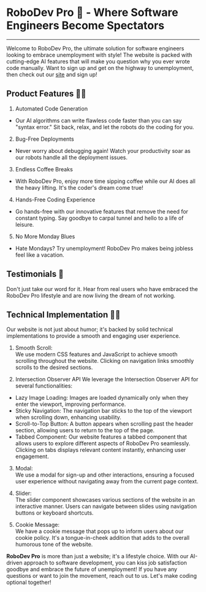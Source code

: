 # RoboDev Pro 🤖 - Where Software Engineers Become Spectators

<hr>

Welcome to RoboDev Pro, the ultimate solution for software engineers looking to embrace unemployment with style!
The website is packed with cutting-edge AI features that will make you question why you ever wrote code manually.
Want to sign up and get on the highway to unemployment, then check out our <a href="#">site</a> and sign up!

## Product Features 💸🤖

1. Automated Code Generation

- Our AI algorithms can write flawless code faster than you can say "syntax error." Sit back, relax, and let the robots do the coding for you.

2. Bug-Free Deployments

- Never worry about debugging again! Watch your productivity soar as our robots handle all the deployment issues.

3. Endless Coffee Breaks

- With RoboDev Pro, enjoy more time sipping coffee while our AI does all the heavy lifting. It's the coder's dream come true!

4. Hands-Free Coding Experience

- Go hands-free with our innovative features that remove the need for constant typing. Say goodbye to carpal tunnel and hello to a life of leisure.

5. No More Monday Blues

- Hate Mondays? Try unemployment! RoboDev Pro makes being jobless feel like a vacation.

## Testimonials 🙌

Don't just take our word for it. Hear from real users who have embraced the RoboDev Pro lifestyle and are now living the dream of not working.

## Technical Implementation 🧑‍💻

Our website is not just about humor; it's backed by solid technical implementations to provide a smooth and engaging user experience.

1. Smooth Scroll:<br>
   We use modern CSS features and JavaScript to achieve smooth scrolling throughout the website. Clicking on navigation links smoothly scrolls to the desired sections.

2. Intersection Observer API
   We leverage the Intersection Observer API for several functionalities:

- Lazy Image Loading: Images are loaded dynamically only when they enter the viewport, improving performance.
- Sticky Navigation: The navigation bar sticks to the top of the viewport when scrolling down, enhancing usability.
- Scroll-to-Top Button: A button appears when scrolling past the header section, allowing users to return to the top of the page.
- Tabbed Component: Our website features a tabbed component that allows users to explore different aspects of RoboDev Pro seamlessly. Clicking on tabs displays relevant content instantly, enhancing user engagement.

3. Modal:<br>
   We use a modal for sign-up and other interactions, ensuring a focused user experience without navigating away from the current page context.

4. Slider:<br>
   The slider component showcases various sections of the website in an interactive manner. Users can navigate between slides using navigation buttons or keyboard shortcuts.

5. Cookie Message:<br>
   We have a cookie message that pops up to inform users about our cookie policy. It's a tongue-in-cheek addition that adds to the overall humorous tone of the website.

**RoboDev Pro** is more than just a website; it's a lifestyle choice. With our AI-driven approach to software development, you can kiss job satisfaction goodbye and embrace the future of unemployment!
If you have any questions or want to join the movement, reach out to us. Let's make coding optional together!
